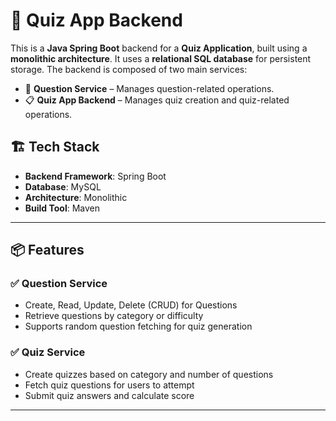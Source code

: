 # 🎯 Quiz App Backend

This is a **Java Spring Boot** backend for a **Quiz Application**, built using a **monolithic architecture**. It uses a **relational SQL database** for persistent storage. The backend is composed of two main services:

- 🧠 **Question Service** – Manages question-related operations.
- 📋 **Quiz App Backend** – Manages quiz creation and quiz-related operations.

## 🏗️ Tech Stack

- **Backend Framework**: Spring Boot
- **Database**: MySQL 
- **Architecture**: Monolithic
- **Build Tool**: Maven

---

## 📦 Features

### ✅ Question Service
- Create, Read, Update, Delete (CRUD) for Questions
- Retrieve questions by category or difficulty
- Supports random question fetching for quiz generation

### ✅ Quiz Service
- Create quizzes based on category and number of questions
- Fetch quiz questions for users to attempt
- Submit quiz answers and calculate score

---



